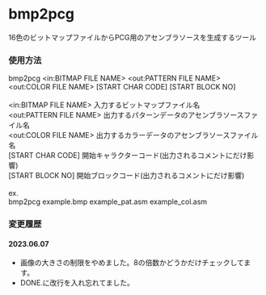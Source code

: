 # bmp2pcg
16色のビットマップファイルからPCG用のアセンブラソースを生成するツール<br>

### 使用方法
bmp2pcg <in:BITMAP FILE NAME> <out:PATTERN FILE NAME> <out:COLOR FILE NAME> [START CHAR CODE] [START BLOCK NO]<br>
<br>
  <in:BITMAP FILE NAME>		入力するビットマップファイル名<br>
  <out:PATTERN FILE NAME>	出力するパターンデータのアセンブラソースファイル名<br>
  <out:COLOR FILE NAME>		出力するカラーデータのアセンブラソースファイル名<br>
  [START CHAR CODE]			開始キャラクターコード(出力されるコメントにだけ影響)<br>
  [START BLOCK NO]			開始ブロックコード(出力されるコメントにだけ影響)<br>
<br>
ex.<br>
  bmp2pcg example.bmp example_pat.asm example_col.asm<br>

### 変更履歴
#### 2023.06.07
* 画像の大きさの制限をやめました。8の倍数かどうかだけチェックしてます。
* DONE.に改行を入れ忘れてました。
